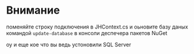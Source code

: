 
  # Внимание #
  поменяйте строку подключения в JHContext.cs
  и оьновите базу даных командой  ```update-database``` в консоли деспечера пакетов NuGet
  
  
  оу и еще кое что вы ведь устоновили SQL Server
  
 
